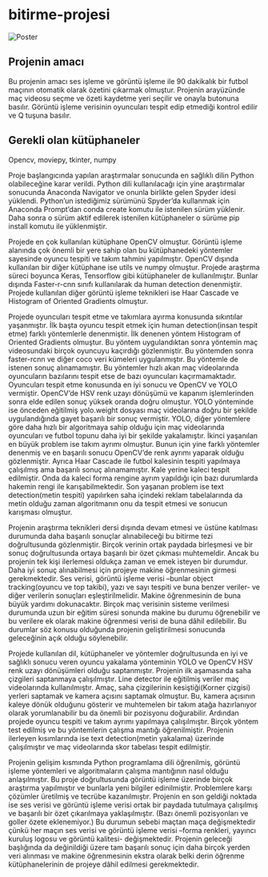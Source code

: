 # bitirme-projesi

![Poster](https://emredolu.com/dimg/urun/28439296692368631718enson-EmreDolu.png)
## Projenin amacı
Bu projenin amacı ses işleme ve görüntü işleme ile 90 dakikalık bir futbol maçının otomatik olarak özetini çıkarmak olmuştur. Projenin arayüzünde maç videosu seçme ve özeti kaydetme yeri seçilir ve onayla butonuna basılır. Görüntü işleme verisinin oyuncuları tespit edip etmediği kontrol edilir ve Q tuşuna basılır. 

## Gerekli olan kütüphaneler
Opencv, moviepy, tkinter, numpy

Proje başlangıcında yapılan araştırmalar sonucunda en sağlıklı dilin Python olabileceğine karar verildi. Python dili kullanılacağı için yine araştırmalar sonucunda Anaconda Navigator ve onunla birlikte gelen Spyder idesi yüklendi.
Python’un istediğimiz sürümünü Spyder’da kullanmak için Anaconda Prompt’dan conda create komutu ile istenilen sürüm yüklenir. Daha sonra o sürüm aktif edilerek istenilen kütüphaneler o sürüme pip install komutu ile yüklenmiştir.

Projede en çok kullanılan kütüphane OpenCV olmuştur. Görüntü işleme alanında çok önemli bir yere sahip olan bu kütüphanedeki yöntemler sayesinde oyuncu tespiti ve takım tahmini yapılmıştır. OpenCV dışında kullanılan bir diğer kütüphane ise utils ve numpy olmuştur. Projede araştırma süreci boyunca Keras, Tensorflow gibi kütüphaneler de kullanılmıştır. Bunlar dışında Faster-r-cnn sınıfı kullanılarak da human detection denenmiştir. Projede kullanılan diğer görüntü işleme teknikleri ise Haar Cascade ve Histogram of Oriented Gradients olmuştur. 

Projede oyuncuları tespit etme ve takımlara ayırma konusunda sıkıntılar yaşanmıştır. İlk başta oyuncu tespit etmek için human detection(insan tespit etme) farklı yöntemlerle denenmiştir. İlk denenen yöntem Histogram of Oriented Gradients olmuştur. Bu yöntem uygulandıktan sonra yöntemin maç videosundaki birçok oyuncuyu kaçırdığı gözlenmiştir. Bu yöntemden sonra faster-rcnn ve diğer coco veri kümeleri uygulanmıştır. Bu yöntemle de istenen sonuç alınamamıştır. Bu yöntemler hızlı akan maç videolarında oyuncuların bazılarını tespit etse de bazı oyuncuları kaçırmamaktadır. Oyuncuları tespit etme konusunda en iyi sonucu ve OpenCV ve YOLO vermiştir. OpenCV’de HSV renk uzayı dönüşümü ve kapanım işlemlerinden sonra elde edilen sonuç yüksek oranda doğru olmuştur. YOLO yönteminde ise önceden eğitilmiş yolo.weight dosyası maç videolarına doğru bir şekilde uygulandığında gayet başarılı bir sonuç vermiştir. YOLO, diğer yöntemlere göre daha hızlı bir algoritmaya sahip olduğu için maç videolarında oyuncuları ve futbol topunu daha iyi bir şekilde yakalamıştır.
İkinci yaşanılan en büyük problem ise takım ayrımı olmuştur. Bunun için yine farklı yöntemler denenmiş ve en başarılı sonucu OpenCV’de renk ayrımı yaparak olduğu gözlenmiştir. Ayrıca Haar Cascade ile futbol kalesinin tespiti yapılmaya çalışılmış ama başarılı sonuç alınamamıştır. Kale yerine kaleci tespit edilmiştir. Onda da kaleci forma rengine ayrım yapıldığı için bazı durumlarda hakemin rengi ile karışabilmektedir. Son yaşanan problem ise text detection(metin tespiti) yapılırken saha içindeki reklam tabelalarında da metin olduğu zaman algoritmanın onu da tespit etmesi ve sonucun karışması olmuştur.

Projenin araştırma teknikleri dersi dışında devam etmesi ve üstüne katılması durumunda daha başarılı sonuçlar alınabileceği bu bitirme tezi doğrultusunda gözlenmiştir. Birçok verinin ortak paydada birleşmesi ve bir sonuç doğrultusunda ortaya başarılı bir özet çıkması muhtemeldir. Ancak bu projenin tek kişi ilerlemesi oldukça zaman ve emek isteyen bir durumdur. Daha iyi sonuç alınabilmesi için projeye makine öğrenmesinin girmesi gerekmektedir. Ses verisi, görüntü işleme verisi –bunlar object tracking(oyuncu ve top takibi), yazı ve sayı tespiti ve buna benzer veriler- ve diğer verilerin sonuçları eşleştirilmelidir. Makine öğrenmesinin de buna büyük yardımı dokunacaktır. Birçok maç verisinin sisteme verilmesi durumunda uzun bir eğitim süresi sonunda makine bu durumu öğrenebilir ve bu verilere ek olarak makine öğrenmesi verisi de buna dâhil edilebilir. Bu durumlar söz konusu olduğunda projenin geliştirilmesi sonucunda geleceğinin açık olduğu söylenebilir. 

Projede kullanılan dil, kütüphaneler ve yöntemler doğrultusunda en iyi ve sağlıklı sonucu veren oyuncu yakalama yönteminin YOLO ve OpenCV HSV renk uzayı dönüşümleri olduğu saptanmıştır.
Projenin ilk aşamasında saha çizgileri saptanmaya çalışılmıştır. Line detector ile eğitilmiş veriler maç videolarında kullanılmıştır. Amaç, saha çizgilerinin kesiştiği(Korner çizgisi) yerleri saptamak ve kamera açısını saptamak olmuştur. Bu, kamera açısının kaleye dönük olduğunu gösterir ve muhtemelen bir takım atağa hazırlanıyor olarak yorumlanabilir bu da önemli bir pozisyonu doğurabilir. Ardından projede oyuncu tespiti ve takım ayrımı yapılmaya çalışılmıştır. Birçok yöntem test edilmiş ve bu yöntemlerin çalışma mantığı öğrenilmiştir. Projenin ilerleyen kısımlarında ise text detection(metin yakalama) üzerinde çalışılmıştır ve maç videolarında skor tabelası tespit edilmiştir. 

Projenin gelişim kısmında Python programlama dili öğrenilmiş, görüntü işleme yöntemleri ve algoritmaların çalışma mantığının nasıl olduğu anlaşılmıştır. Bu proje doğrultusunda görüntü işleme üzerinde birçok araştırma yapılmıştır ve bunlarla yeni bilgiler edinilmiştir. Problemlere karşı çözümler üretilmiş ve tecrübe kazanılmıştır. Projenin en son geldiği noktada ise ses verisi ve görüntü işleme verisi ortak bir paydada tutulmaya çalışılmış ve başarılı bir özet çıkarılmaya yaklaşılmıştır. (Bazı önemli pozisyonları ve goller özete eklenemiyor.) Bu durumun sebebi maçtan maça değişmektedir çünkü her maçın ses verisi ve görüntü işleme verisi –forma renkleri, yayıncı kuruluş logosu ve görüntü kalitesi- değişmektedir. Projenin geleceği başlığında da değinildiği üzere tam başarılı sonuç için daha birçok yerden veri alınması ve makine öğrenmesinin ekstra olarak belki derin öğrenme kütüphanelerinin de projeye dâhil edilmesi gerekmektedir.
